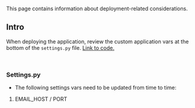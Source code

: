 This page contains information about deployment-related considerations. 

## Intro 

When deploying the application, review the custom application vars at the bottom of the `settings.py` file. [Link to code.](https://github.com/mkornyev/ReEntry412/blob/master/ReEntryApp/settings.py#L139-L183)

<br> 

### Settings.py

* The following settings vars need to be updated from time to time:
1. EMAIL_HOST / PORT